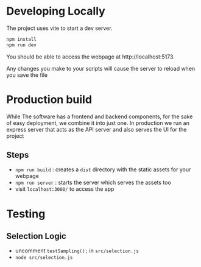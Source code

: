 # Developing Locally

The project uses vite to start a dev server.

```bash
npm install
npm run dev
```

You should be able to access the webpage at http://localhost:5173.

Any changes you make to your scripts will cause the server to reload when you save the file

# Production build

While The software has a frontend and backend components, for the sake
of easy deployment, we combine it into just one. In production we run an express server that acts as the API server and also serves the UI for the project

## Steps

- `npm run build` : creates a `dist` directory with the static assets for your webpage
- `npm run server` : starts the server which serves the assets too
- visit `localhost:3000/` to access the app

# Testing

## Selection Logic

- uncomment `testSampling();` in `src/selection.js`
- `node src/selection.js`
